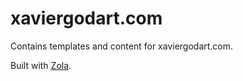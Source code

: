 # xaviergodart.com

Contains templates and content for xaviergodart.com.

Built with [Zola](https://www.getzola.org/).
